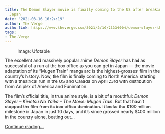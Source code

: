 ```yaml
---
title: The Demon Slayer movie is finally coming to the US after breaking records in
  Japan
date: "2021-03-16 16:24:19"
author: The Verge
authorlink: https://www.theverge.com/2021/3/16/22334004/demon-slayer-the-movie-mugen-train-north-america-release-theaters
tags:
- The-Verge
---
```

<figure>
      <img alt="" src="https://cdn.vox-cdn.com/thumbor/iAyAzdYOWWxIgGeYNOZUAA8FV90=/206x0:1276x713/1310x873/cdn.vox-cdn.com/uploads/chorus_image/image/68975621/Screenshot_2021_03_16_115642.0.png" />
        <figcaption>Image: Ufotable</figcaption>
    </figure>

  <p id="EUJ4fz">The excellent and massively popular anime <em>Demon Slayer </em>has had as successful of a run at the box office as you can get in Japan — the movie adaptation of its “Mugen Train” manga arc is the highest-grossest film in the country’s history. Now, the film is finally coming to North America, starting with a theatrical run in the US and Canada on April 23rd with distribution from Aniplex of America and Funimation. </p>
<p id="6miFXO">The film’s official title, in true anime style, is a bit of a mouthful: <em>Demon Slayer – Kimetsu No Yaiba – The Movie: Mugen Train</em>. But that hasn’t stopped the film from its box office domination. It broke the $100 million milestone in Japan in just 10 days, and it’s since grossed nearly $400 million in the country alone, beating out...</p>
  <p>
    <a href="https://www.theverge.com/2021/3/16/22334004/demon-slayer-the-movie-mugen-train-north-america-release-theaters">Continue reading&hellip;</a>
  </p>